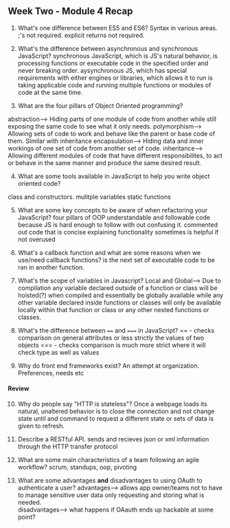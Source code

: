 ## Week Two - Module 4 Recap



1. What's one difference between ES5 and ES6?
  Syntax in various areas.
  ;'s not required.
  explicit returns not required. 
  
2. What's the difference between asynchronous and synchronous JavaScript? 
  synchronous JavaScript, which is JS's natural behavior, is processing functions or executable code in the specified order and never breaking order.
  aysynchronous JS, which has special requirements with either engines or libraries, which allows it to run is taking applicable code and running multiple functions or modules of code at the same time. 
  
3. What are the four pillars of Object Oriented programming?

  abstraction--> Hiding parts of one module of code from another while still exposing the same code to see what it only needs.
  polymorphism--> Allowing sets of code to work and behave like the parent or base code of them.  SImilar with inheritance
  encapsulation--> Hiding data and inner workings of one set of code from another set of code.
  inheritance--> Allowing different modules of code that have different responsibilites, to act or behave in the same manner and produce the same desired result. 
  
4. What are some tools available in JavaScript to help you write object oriented code?

  class and constructors. 
  mulitple variables
  static functions
  
5. What are some key concepts to be aware of when refactoring your JavaScript?
  four pillars of OOP
  understandable and followable code because JS is hard enough to follow with out confusing it.
  commented out code that is concise explaining functionality sometimes is helpful if not overused
  
6. What's a callback function and what are some reasons when we use/need callback functions?
  is the next set of executable code to be ran in another function.
  
7. What's the scope of variables in Javascript?
  Local and Global--> Due to compilation any variable declared outside of a function or class  will be hoisted(?) when compiled and essentially be globally available while any other variable declared inside functions or classes will only be available locally within that function or class or any other nested functions or classes.
  
8. What's the difference between `==` and `===` in JavaScript?
  == - checks comparison on general attributes or less strictly the  values of two objects 
  === - checks comparison is much more strict where it will check type as well as values
  
9. Why do front end frameworks exist?
  An attempt at organization. Preferences, needs etc

#### Review  

10. Why do people say "HTTP is stateless"?
  Once a webpage loads its natural, unaltered behavior is to close the connection and not change state until and command to request a different state or sets of data is given to refresh.
  
11. Describe a RESTful API.
  sends and recieves json or xml information through the HTTP transfer protocol
  
12. What are some main characteristics of a team following an agile workflow?
  scrum, standups, oop, pivoting
13. What are some advantages **and** disadvantages to using OAuth to authenticate a user?
  advantages--> allows app owner/teams not to have to manage sensitive user data only requesting and storing what is needed.  
  disadvantages--> what happens if OAauth ends up hackable at some point?
